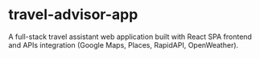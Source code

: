 # travel-advisor-app
A full-stack travel assistant web application built with React SPA frontend and APIs integration (Google Maps, Places, RapidAPI, OpenWeather).
